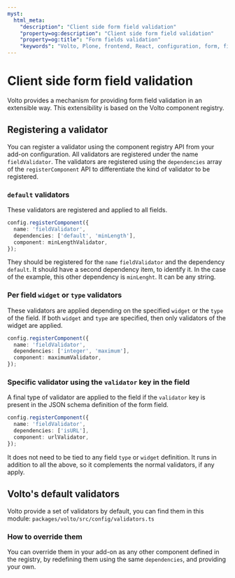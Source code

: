 ```yaml
---
myst:
  html_meta:
    "description": "Client side form field validation"
    "property=og:description": "Client side form field validation"
    "property=og:title": "Form fields validation"
    "keywords": "Volto, Plone, frontend, React, configuration, form, fields, validation"
---
```


# Client side form field validation

Volto provides a mechanism for providing form field validation in an extensible way.
This extensibility is based on the Volto component registry.

## Registering a validator

You can register a validator using the component registry API from your add-on configuration.
All validators are registered under the name `fieldValidator`.
The validators are registered using the `dependencies` array of the `registerComponent` API to differentiate the kind of validator to be registered.

### `default` validators

These validators are registered and applied to all fields.

```ts
config.registerComponent({
  name: 'fieldValidator',
  dependencies: ['default', 'minLength'],
  component: minLengthValidator,
});
```

They should be registered for the `name` `fieldValidator` and the dependency `default`.
It should have a second dependency item, to identify it.
In the case of the example, this other dependency is `minLenght`.
It can be any string.

### Per field `widget` or `type` validators

These validators are applied depending on the specified `widget` or the `type` of the field.
If both `widget` and `type` are specified, then only validators of the widget are applied.

```ts
config.registerComponent({
  name: 'fieldValidator',
  dependencies: ['integer', 'maximum'],
  component: maximumValidator,
});
```

### Specific validator using the `validator` key in the field

A final type of validator are applied to the field if the `validator` key is present in the JSON schema definition of the form field.

```ts
config.registerComponent({
  name: 'fieldValidator',
  dependencies: ['isURL'],
  component: urlValidator,
});
```

It does not need to be tied to any field `type` or `widget` definition.
It runs in addition to all the above, so it complements the normal validators, if any apply.

## Volto's default validators

Volto provide a set of validators by default, you can find them in this module: `packages/volto/src/config/validators.ts`

### How to override them

You can override them in your add-on as any other component defined in the registry, by redefining them using the same `dependencies`, and providing your own.

